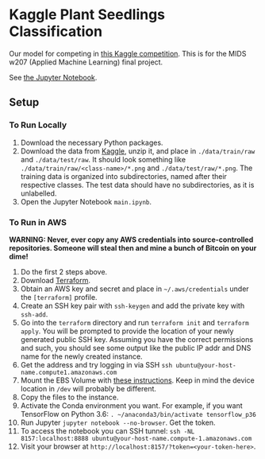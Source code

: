 # Kaggle Plant Seedlings Classification

Our model for competing in [this Kaggle competition](https://www.kaggle.com/c/plant-seedlings-classification).
This is for the MIDS w207 (Applied Machine Learning) final project. 

See [the Jupyter Notebook](./main.ipynb).


## Setup

### To Run Locally
1. Download the necessary Python packages.
1. Download the data from [Kaggle](https://www.kaggle.com/c/plant-seedlings-classification/data), unzip it, and place in `./data/train/raw` and `./data/test/raw`. It should look something like `./data/train/raw/<class-name>/*.png` and `./data/test/raw/*.png`. The training data is organized into subdirectories, named after their respective classes. The test data should have no subdirectories, as it is unlabelled.
1. Open the Jupyter Notebook `main.ipynb`.

### To Run in AWS

**WARNING: Never, ever copy any AWS credentials into source-controlled repositories. Someone will steal then and mine a bunch of Bitcoin on your dime!**

1. Do the first 2 steps above.
1. Download [Terraform](https://www.terraform.io/downloads.html).
1. Obtain an AWS key and secret and place in `~/.aws/credentials` under the `[terraform]` profile.
1. Create an SSH key pair with `ssh-keygen` and add the private key with `ssh-add`.
1. Go into the `terraform` directory and run `terraform init` and `terraform apply`. You will be prompted to provide the location of your newly generated public SSH key. Assuming you have the correct permissions and such, you should see some output like the public IP addr and DNS name for the newly created instance.
1. Get the address and try logging in via SSH `ssh ubuntu@your-host-name.compute1.amazonaws.com`
1. Mount the EBS Volume with [these instructions](https://devopscube.com/mount-ebs-volume-ec2-instance/). Keep in mind the device location in `/dev` will probably be different.
1. Copy the files to the instance.
1. Activate the Conda environment you want. For example, if you want TensorFlow on Python 3.6: `. ~/anaconda3/bin/activate tensorflow_p36`
1. Run Jupyter `jupyter notebook --no-browser`. Get the token.
1. To access the notebook you can SSH tunnel: `ssh -NL 8157:localhost:8888 ubuntu@your-host-name.compute-1.amazonaws.com`
1. Visit your browser at `http://localhost:8157/?token=<your-token-here>`.

